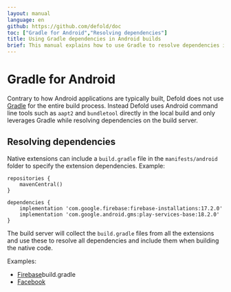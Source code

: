 ```yaml
---
layout: manual
language: en
github: https://github.com/defold/doc
toc: ["Gradle for Android","Resolving dependencies"]
title: Using Gradle dependencies in Android builds
brief: This manual explains how to use Gradle to resolve dependencies in Android builds.
---
```


# Gradle for Android

Contrary to how Android applications are typically built, Defold does not use [Gradle](https://gradle.org/) for the entire build process. Instead Defold uses Android command line tools such as `aapt2` and `bundletool` directly in the local build and only leverages Gradle while resolving dependencies on the build server.


## Resolving dependencies

Native extensions can include a `build.gradle` file in the `manifests/android` folder to specify the extension dependencies. Example:

```
repositories {
    mavenCentral()
}

dependencies {
    implementation 'com.google.firebase:firebase-installations:17.2.0'
    implementation 'com.google.android.gms:play-services-base:18.2.0'
}
```

The build server will collect the `build.gradle` files from all the extensions and use these to resolve all dependencies and include them when building the native code.

Examples:

* [Firebase](https://github.com/defold/extension-firebase/blob/master/firebase/manifests/android/)build.gradle
* [Facebook](https://github.com/defold/extension-facebook/blob/master/facebook/manifests/android/build.gradle)